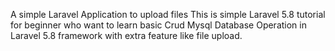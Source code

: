 A simple Laravel Application to upload files 
This is simple Laravel 5.8 tutorial for beginner who want to learn basic Crud Mysql Database Operation in Laravel 5.8 framework with extra feature like file upload.